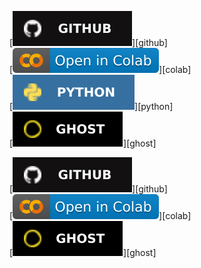 [![Github](../../assets/github.svg)][github] <br>[![Open In Collab](../../assets/colab.svg)][colab] <br>[![Python](../../assets/python.svg)][python] <br>[![Ghost](../../assets/ghost.svg)][ghost]


[![Github](../../assets/github.svg)][github] <br>[![Open In Collab](../../assets/colab.svg)][colab] <br>[![Ghost](../../assets/ghost.svg)][ghost]